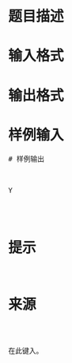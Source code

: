 

# 题目描述



# 输入格式



# 输出格式



# 样例输入


<pre>
# 样例输出


<pre>Y</pre>

# 提示



# 来源


<p>
在此键入。
</p>
